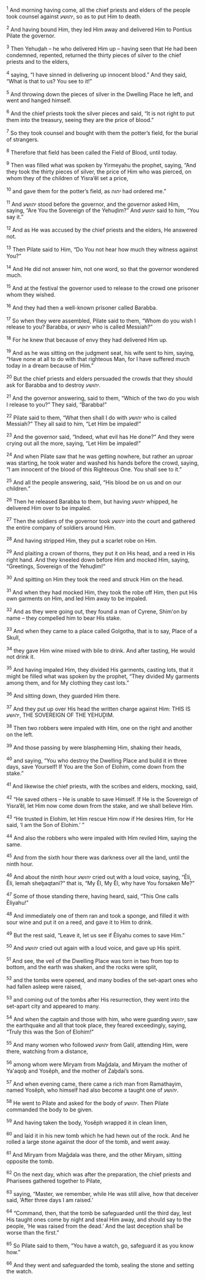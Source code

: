 <sup>1</sup> And morning having come, all the chief priests and elders of the people took counsel against יהושע, so as to put Him to death.

<sup>2</sup> And having bound Him, they led Him away and delivered Him to Pontius Pilate the governor.

<sup>3</sup> Then Yehuḏah – he who delivered Him up – having seen that He had been condemned, repented, returned the thirty pieces of silver to the chief priests and to the elders,

<sup>4</sup> saying, “I have sinned in delivering up innocent blood.” And they said, “What is that to us? You see to it!”

<sup>5</sup> And throwing down the pieces of silver in the Dwelling Place he left, and went and hanged himself.

<sup>6</sup> And the chief priests took the silver pieces and said, “It is not right to put them into the treasury, seeing they are the price of blood.”

<sup>7</sup> So they took counsel and bought with them the potter’s field, for the burial of strangers.

<sup>8</sup> Therefore that field has been called the Field of Blood, until today.

<sup>9</sup> Then was filled what was spoken by Yirmeyahu the prophet, saying, “And they took the thirty pieces of silver, the price of Him who was pierced, on whom they of the children of Yisra’ĕl set a price,

<sup>10</sup> and gave them for the potter’s field, as יהוה had ordered me.”

<sup>11</sup> And יהושע stood before the governor, and the governor asked Him, saying, “Are You the Sovereign of the Yehuḏim?” And יהושע said to him, “You say it.”

<sup>12</sup> And as He was accused by the chief priests and the elders, He answered not.

<sup>13</sup> Then Pilate said to Him, “Do You not hear how much they witness against You?”

<sup>14</sup> And He did not answer him, not one word, so that the governor wondered much.

<sup>15</sup> And at the festival the governor used to release to the crowd one prisoner whom they wished.

<sup>16</sup> And they had then a well-known prisoner called Barabba.

<sup>17</sup> So when they were assembled, Pilate said to them, “Whom do you wish I release to you? Barabba, or יהושע who is called Messiah?”

<sup>18</sup> For he knew that because of envy they had delivered Him up.

<sup>19</sup> And as he was sitting on the judgment seat, his wife sent to him, saying, “Have none at all to do with that righteous Man, for I have suffered much today in a dream because of Him.”

<sup>20</sup> But the chief priests and elders persuaded the crowds that they should ask for Barabba and to destroy יהושע.

<sup>21</sup> And the governor answering, said to them, “Which of the two do you wish I release to you?” They said, “Barabba!”

<sup>22</sup> Pilate said to them, “What then shall I do with יהושע who is called Messiah?” They all said to him, “Let Him be impaled!”

<sup>23</sup> And the governor said, “Indeed, what evil has He done?” And they were crying out all the more, saying, “Let Him be impaled!”

<sup>24</sup> And when Pilate saw that he was getting nowhere, but rather an uproar was starting, he took water and washed his hands before the crowd, saying, “I am innocent of the blood of this Righteous One. You shall see to it.”

<sup>25</sup> And all the people answering, said, “His blood be on us and on our children.”

<sup>26</sup> Then he released Barabba to them, but having יהושע whipped, he delivered Him over to be impaled.

<sup>27</sup> Then the soldiers of the governor took יהושע into the court and gathered the entire company of soldiers around Him.

<sup>28</sup> And having stripped Him, they put a scarlet robe on Him.

<sup>29</sup> And plaiting a crown of thorns, they put it on His head, and a reed in His right hand. And they kneeled down before Him and mocked Him, saying, “Greetings, Sovereign of the Yehuḏim!”

<sup>30</sup> And spitting on Him they took the reed and struck Him on the head.

<sup>31</sup> And when they had mocked Him, they took the robe off Him, then put His own garments on Him, and led Him away to be impaled.

<sup>32</sup> And as they were going out, they found a man of Cyrene, Shim‛on by name – they compelled him to bear His stake.

<sup>33</sup> And when they came to a place called Golgotha, that is to say, Place of a Skull,

<sup>34</sup> they gave Him wine mixed with bile to drink. And after tasting, He would not drink it.

<sup>35</sup> And having impaled Him, they divided His garments, casting lots, that it might be filled what was spoken by the prophet, “They divided My garments among them, and for My clothing they cast lots.”

<sup>36</sup> And sitting down, they guarded Him there.

<sup>37</sup> And they put up over His head the written charge against Him: THIS IS יהושע, THE SOVEREIGN OF THE YEHUḎIM.

<sup>38</sup> Then two robbers were impaled with Him, one on the right and another on the left.

<sup>39</sup> And those passing by were blaspheming Him, shaking their heads,

<sup>40</sup> and saying, “You who destroy the Dwelling Place and build it in three days, save Yourself! If You are the Son of Elohim, come down from the stake.”

<sup>41</sup> And likewise the chief priests, with the scribes and elders, mocking, said,

<sup>42</sup> “He saved others – He is unable to save Himself. If He is the Sovereign of Yisra’ĕl, let Him now come down from the stake, and we shall believe Him.

<sup>43</sup> “He trusted in Elohim, let Him rescue Him now if He desires Him, for He said, ‘I am the Son of Elohim.’ ”

<sup>44</sup> And also the robbers who were impaled with Him reviled Him, saying the same.

<sup>45</sup> And from the sixth hour there was darkness over all the land, until the ninth hour.

<sup>46</sup> And about the ninth hour יהושע cried out with a loud voice, saying, “Ĕli, Ĕli, lemah sheḇaqtani?” that is, “My Ĕl, My Ĕl, why have You forsaken Me?”

<sup>47</sup> Some of those standing there, having heard, said, “This One calls Ĕliyahu!”

<sup>48</sup> And immediately one of them ran and took a sponge, and filled it with sour wine and put it on a reed, and gave it to Him to drink.

<sup>49</sup> But the rest said, “Leave it, let us see if Ĕliyahu comes to save Him.”

<sup>50</sup> And יהושע cried out again with a loud voice, and gave up His spirit.

<sup>51</sup> And see, the veil of the Dwelling Place was torn in two from top to bottom, and the earth was shaken, and the rocks were split,

<sup>52</sup> and the tombs were opened, and many bodies of the set-apart ones who had fallen asleep were raised,

<sup>53</sup> and coming out of the tombs after His resurrection, they went into the set-apart city and appeared to many.

<sup>54</sup> And when the captain and those with him, who were guarding יהושע, saw the earthquake and all that took place, they feared exceedingly, saying, “Truly this was the Son of Elohim!”

<sup>55</sup> And many women who followed יהושע from Galil, attending Him, were there, watching from a distance,

<sup>56</sup> among whom were Miryam from Maḡdala, and Miryam the mother of Ya‛aqoḇ and Yosĕph, and the mother of Zaḇdai’s sons.

<sup>57</sup> And when evening came, there came a rich man from Ramathayim, named Yosĕph, who himself had also become a taught one of יהושע.

<sup>58</sup> He went to Pilate and asked for the body of יהושע. Then Pilate commanded the body to be given.

<sup>59</sup> And having taken the body, Yosĕph wrapped it in clean linen,

<sup>60</sup> and laid it in his new tomb which he had hewn out of the rock. And he rolled a large stone against the door of the tomb, and went away.

<sup>61</sup> And Miryam from Maḡdala was there, and the other Miryam, sitting opposite the tomb.

<sup>62</sup> On the next day, which was after the preparation, the chief priests and Pharisees gathered together to Pilate,

<sup>63</sup> saying, “Master, we remember, while He was still alive, how that deceiver said, ‘After three days I am raised.’

<sup>64</sup> “Command, then, that the tomb be safeguarded until the third day, lest His taught ones come by night and steal Him away, and should say to the people, ‘He was raised from the dead.’ And the last deception shall be worse than the first.”

<sup>65</sup> So Pilate said to them, “You have a watch, go, safeguard it as you know how.”

<sup>66</sup> And they went and safeguarded the tomb, sealing the stone and setting the watch.

